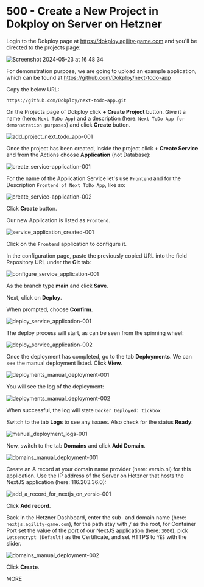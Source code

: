 # 500 - Create a New Project in Dokploy on Server on Hetzner

Login to the Dokploy page at https://dokploy.agility-game.com and you'll be directed to the projects page:

![Screenshot 2024-05-23 at 16 48 34](https://github.com/agility-game/dokploy/assets/1499433/1cac5520-694c-4e31-8c9d-13bd460d0872)

For demonstration purpose, we are going to upload an example application, which can be found at https://github.com/Dokploy/next-todo-app

Copy the below URL:

```
https://github.com/Dokploy/next-todo-app.git
```

On the Projects page of Dokploy click **+ Create Project** button. Give it a name (here: ```Next ToDo App```) and a description (here: ```Next ToDo App for demonstration purposes```) and click **Create** button.

![add_project_next_todo_app-001](https://github.com/agility-game/dokploy/assets/1499433/d9829caf-9783-48a6-b526-4807d48dc48d)

Once the project has been created, inside the project click **+ Create Service** and from the Actions choose **Application** (not Database):

![create_service-application-001](https://github.com/agility-game/dokploy/assets/1499433/cdc4cc61-4b56-4432-8ba3-5ba4ff32ee81)

For the name of the Application Service let's use ```Frontend``` and for the Description ```Frontend of Next ToDo App```, like so:

![create_service-application-002](https://github.com/agility-game/dokploy/assets/1499433/a50e2b8d-b764-4f0c-a513-83d14eabbd06)

Click **Create** button.

Our new Application is listed as ```Frontend```.

![service_application_created-001](https://github.com/agility-game/dokploy/assets/1499433/018d0dcc-6623-4466-bc2b-0e1e39cf0ad2)

Click on the ```Frontend``` application to configure it.

In the configuration page, paste the previously copied URL into the field Repository URL under the **Git** tab:

![configure_service_application-001](https://github.com/agility-game/dokploy/assets/1499433/ba6f3c44-61de-46cc-8ce7-0efe358bc467)

As the branch type **main** and click **Save**.

Next, click on **Deploy**.

When prompted, choose **Confirm**.

![deploy_service_application-001](https://github.com/agility-game/dokploy/assets/1499433/a6821743-5822-4c1f-add2-da99eaf637ef)

The deploy process will start, as can be seen from the spinning wheel:

![deploy_service_application-002](https://github.com/agility-game/dokploy/assets/1499433/7e1e9fc7-2e5d-4d25-bfd0-30143c2906d5)

Once the deployment has completed, go to the tab **Deployments**. We can see the manual deployment listed. Click **View**.

![deployments_manual_deployment-001](https://github.com/agility-game/dokploy/assets/1499433/9a638b71-e8e6-4df4-b57c-e10d5fcad726)

You will see the log of the deployment:

![deployments_manual_deployment-002](https://github.com/agility-game/dokploy/assets/1499433/3414b3ca-0b83-46b0-9d90-a89b6e00983f)

When successful, the log will state ```Docker Deployed: tickbox```

Switch to the tab **Logs** to see any issues. Also check for the status **Ready**:

![manual_deployment_logs-001](https://github.com/agility-game/dokploy/assets/1499433/185152df-19e9-4963-9b65-f74901934f63)

Now, switch to the tab **Domains** and click **Add Domain**.

![domains_manual_deployment-001](https://github.com/agility-game/dokploy/assets/1499433/14792b9d-0bea-40b0-9a91-1a4f163cb14b)

Create an A record at your domain name provider (here: versio.nl) for this application. Use the IP address of the Server on Hetzner that hosts the NextJS application (here: 116.203.36.0):

![add_a_record_for_nextjs_on_versio-001](https://github.com/agility-game/dokploy/assets/1499433/d92d20d7-b5e7-4a1c-8ca9-c71ea7634bb4)

Click **Add record**.

Back in the Hetzner Dashboard, enter the sub- and domain name (here: ```nextjs.agility-game.com```), for the path stay with ```/``` as the root, for Container Port set the value of the port of our NextJS application (here: ```3000```), pick ```Letsencrypt (Default)``` as the Certificate, and set HTTPS to ```YES``` with the slider.

![domains_manual_deployment-002](https://github.com/agility-game/dokploy/assets/1499433/2a5935d4-9363-4a38-8976-64e2dc6b820a)

Click **Create**.




MORE
